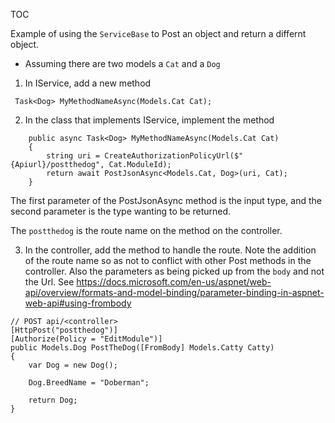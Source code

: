 TOC

Example of using the ```ServiceBase``` to Post an object and return a differnt object.

* Assuming there are two models a ```Cat``` and a ```Dog```

1) In IService, add a new method

```
 Task<Dog> MyMethodNameAsync(Models.Cat Cat);
```

2) In the class that implements IService, implement the method

```
    public async Task<Dog> MyMethodNameAsync(Models.Cat Cat)
    {
        string uri = CreateAuthorizationPolicyUrl($"{Apiurl}/postthedog", Cat.ModuleId);
        return await PostJsonAsync<Models.Cat, Dog>(uri, Cat);            
    }

```

The first parameter of the PostJsonAsync method is the input type, and the second parameter is the type wanting to be returned.

The ```postthedog``` is the route name on the method on the controller.

3) In the controller, add the method to handle the route. Note the addition of the route name so as not to conflict with other Post methods in the controller. Also the parameters as being picked up from the ```body``` and not the Url. See https://docs.microsoft.com/en-us/aspnet/web-api/overview/formats-and-model-binding/parameter-binding-in-aspnet-web-api#using-frombody


```
// POST api/<controller>
[HttpPost("postthedog")]
[Authorize(Policy = "EditModule")]
public Models.Dog PostTheDog([FromBody] Models.Catty Catty)
{
    var Dog = new Dog();

    Dog.BreedName = "Doberman";

    return Dog;
}
```